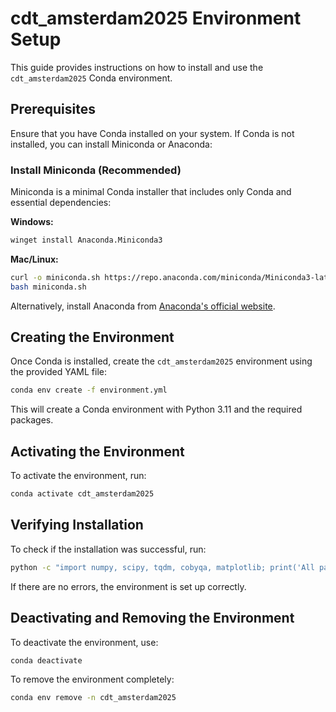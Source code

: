 # cdt_amsterdam2025 Environment Setup

This guide provides instructions on how to install and use the `cdt_amsterdam2025` Conda environment.

## Prerequisites

Ensure that you have Conda installed on your system. If Conda is not installed, you can install Miniconda or Anaconda:

### Install Miniconda (Recommended)
Miniconda is a minimal Conda installer that includes only Conda and essential dependencies:

**Windows:**
```sh
winget install Anaconda.Miniconda3
```

**Mac/Linux:**
```sh
curl -o miniconda.sh https://repo.anaconda.com/miniconda/Miniconda3-latest-Linux-x86_64.sh
bash miniconda.sh
```

Alternatively, install Anaconda from [Anaconda's official website](https://www.anaconda.com/products/distribution).

## Creating the Environment

Once Conda is installed, create the `cdt_amsterdam2025` environment using the provided YAML file:

```sh
conda env create -f environment.yml
```

This will create a Conda environment with Python 3.11 and the required packages.

## Activating the Environment

To activate the environment, run:
```sh
conda activate cdt_amsterdam2025
```

## Verifying Installation

To check if the installation was successful, run:
```sh
python -c "import numpy, scipy, tqdm, cobyqa, matplotlib; print('All packages imported successfully!')"
```

If there are no errors, the environment is set up correctly.

## Deactivating and Removing the Environment

To deactivate the environment, use:
```sh
conda deactivate
```

To remove the environment completely:
```sh
conda env remove -n cdt_amsterdam2025
```

